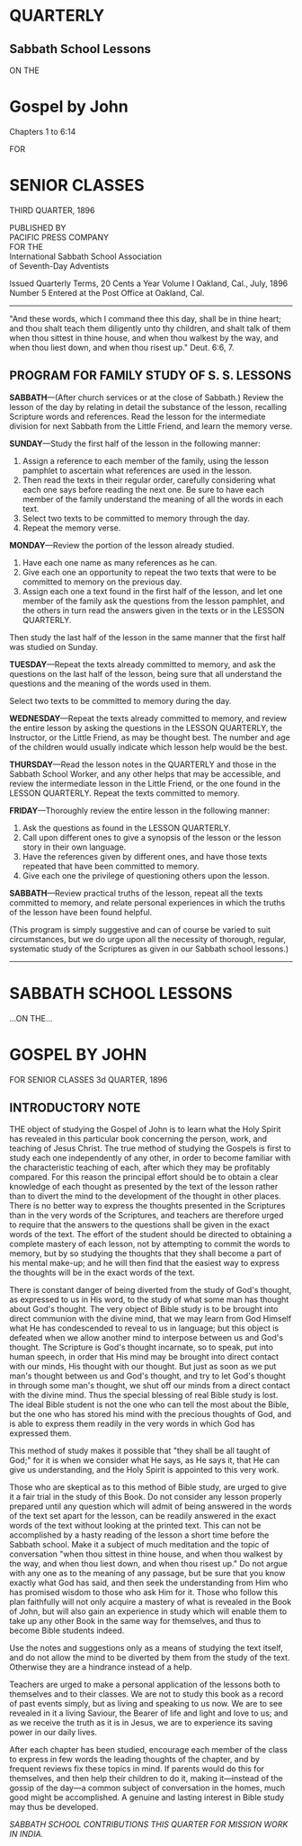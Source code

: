# QUARTERLY

## Sabbath School Lessons

ON THE

# Gospel by John

Chapters 1 to 6:14

FOR

# SENIOR CLASSES

THIRD QUARTER, 1896

PUBLISHED BY  
PACIFIC PRESS COMPANY  
FOR THE  
International Sabbath School Association  
of Seventh-Day Adventists

Issued Quarterly                       Terms, 20 Cents a Year
Volume I              Oakland, Cal., July, 1896              Number 5
Entered at the Post Office at Oakland, Cal.

---

"And these words, which I command thee this day, shall be in thine heart; and thou shalt teach them diligently unto thy children, and shalt talk of them when thou sittest in thine house, and when thou walkest by the way, and when thou liest down, and when thou risest up." Deut. 6:6, 7.

## PROGRAM FOR FAMILY STUDY OF S. S. LESSONS

**SABBATH**—(After church services or at the close of Sabbath.) Review the lesson of the day by relating in detail the substance of the lesson, recalling Scripture words and references. Read the lesson for the intermediate division for next Sabbath from the Little Friend, and learn the memory verse.

**SUNDAY**—Study the first half of the lesson in the following manner:
1. Assign a reference to each member of the family, using the lesson pamphlet to ascertain what references are used in the lesson.
2. Then read the texts in their regular order, carefully considering what each one says before reading the next one. Be sure to have each member of the family understand the meaning of all the words in each text.
3. Select two texts to be committed to memory through the day.
4. Repeat the memory verse.

**MONDAY**—Review the portion of the lesson already studied.
1. Have each one name as many references as he can.
2. Give each one an opportunity to repeat the two texts that were to be committed to memory on the previous day.
3. Assign each one a text found in the first half of the lesson, and let one member of the family ask the questions from the lesson pamphlet, and the others in turn read the answers given in the texts or in the LESSON QUARTERLY.

Then study the last half of the lesson in the same manner that the first half was studied on Sunday.

**TUESDAY**—Repeat the texts already committed to memory, and ask the questions on the last half of the lesson, being sure that all understand the questions and the meaning of the words used in them.

Select two texts to be committed to memory during the day.

**WEDNESDAY**—Repeat the texts already committed to memory, and review the entire lesson by asking the questions in the LESSON QUARTERLY, the Instructor, or the Little Friend, as may be thought best. The number and age of the children would usually indicate which lesson help would be the best.

**THURSDAY**—Read the lesson notes in the QUARTERLY and those in the Sabbath School Worker, and any other helps that may be accessible, and review the intermediate lesson in the Little Friend, or the one found in the LESSON QUARTERLY. Repeat the texts committed to memory.

**FRIDAY**—Thoroughly review the entire lesson in the following manner:
1. Ask the questions as found in the LESSON QUARTERLY.
2. Call upon different ones to give a synopsis of the lesson or the lesson story in their own language.
3. Have the references given by different ones, and have those texts repeated that have been committed to memory.
4. Give each one the privilege of questioning others upon the lesson.

**SABBATH**—Review practical truths of the lesson, repeat all the texts committed to memory, and relate personal experiences in which the truths of the lesson have been found helpful.

(This program is simply suggestive and can of course be varied to suit circumstances, but we do urge upon all the necessity of thorough, regular, systematic study of the Scriptures as given in our Sabbath school lessons.)

---

# SABBATH SCHOOL LESSONS
...ON THE...

# GOSPEL BY JOHN

FOR SENIOR CLASSES                   3d QUARTER, 1896

## INTRODUCTORY NOTE

THE object of studying the Gospel of John is to learn what the Holy Spirit has revealed in this particular book concerning the person, work, and teaching of Jesus Christ. The true method of studying the Gospels is first to study each one independently of any other, in order to become familiar with the characteristic teaching of each, after which they may be profitably compared. For this reason the principal effort should be to obtain a clear knowledge of each thought as presented by the text of the lesson rather than to divert the mind to the development of the thought in other places. There is no better way to express the thoughts presented in the Scriptures than in the very words of the Scriptures, and teachers are therefore urged to require that the answers to the questions shall be given in the exact words of the text. The effort of the student should be directed to obtaining a complete mastery of each lesson, not by attempting to commit the words to memory, but by so studying the thoughts that they shall become a part of his mental make-up; and he will then find that the easiest way to express the thoughts will be in the exact words of the text.

There is constant danger of being diverted from the study of God's thought, as expressed to us in His word, to the study of what some man has thought about God's thought. The very object of Bible study is to be brought into direct communion with the divine mind, that we may learn from God Himself what He has condescended to reveal to us in language; but this object is defeated when we allow another mind to interpose between us and God's thought. The Scripture is God's thought incarnate, so to speak, put into human speech, in order that His mind may be brought into direct contact with our minds, His thought with our thought. But just as soon as we put man's thought between us and God's thought, and try to let God's thought in through some man's thought, we shut off our minds from a direct contact with the divine mind. Thus the special blessing of real Bible study is lost. The ideal Bible student is not the one who can tell the most about the Bible, but the one who has stored his mind with the precious thoughts of God, and is able to express them readily in the very words in which God has expressed them.

This method of study makes it possible that "they shall be all taught of God;" for it is when we consider what He says, as He says it, that He can give us understanding, and the Holy Spirit is appointed to this very work.

Those who are skeptical as to this method of Bible study, are urged to give it a fair trial in the study of this Book. Do not consider any lesson properly prepared until any question which will admit of being answered in the words of the text set apart for the lesson, can be readily answered in the exact words of the text without looking at the printed text. This can not be accomplished by a hasty reading of the lesson a short time before the Sabbath school. Make it a subject of much meditation and the topic of conversation "when thou sittest in thine house, and when thou walkest by the way, and when thou liest down, and when thou risest up." Do not argue with any one as to the meaning of any passage, but be sure that you know exactly what God has said, and then seek the understanding from Him who has promised wisdom to those who ask Him for it. Those who follow this plan faithfully will not only acquire a mastery of what is revealed in the Book of John, but will also gain an experience in study which will enable them to take up any other Book in the same way for themselves, and thus to become Bible students indeed.

Use the notes and suggestions only as a means of studying the text itself, and do not allow the mind to be diverted by them from the study of the text. Otherwise they are a hindrance instead of a help.

Teachers are urged to make a personal application of the lessons both to themselves and to their classes. We are not to study this book as a record of past events simply, but as living and speaking to us now. We are to see revealed in it a living Saviour, the Bearer of life and light and love to us; and as we receive the truth as it is in Jesus, we are to experience its saving power in our daily lives.

After each chapter has been studied, encourage each member of the class to express in few words the leading thoughts of the chapter, and by frequent reviews fix these topics in mind. If parents would do this for themselves, and then help their children to do it, making it—instead of the gossip of the day—a common subject of conversation in the homes, much good might be accomplished. A genuine and lasting interest in Bible study may thus be developed.

*SABBATH SCHOOL CONTRIBUTIONS THIS QUARTER FOR MISSION WORK IN INDIA.*